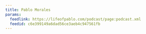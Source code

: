```yaml
---
title: Pablo Morales
params:
  feedlink: https://lifeofpablo.com/podcast/page:podcast.xml
  feedid: c6e399149a6dad56ce3aeb4c947561fb
---
```

